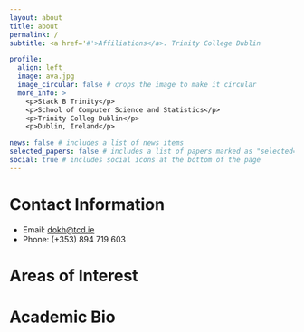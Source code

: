 ```yaml
---
layout: about
title: about
permalink: /
subtitle: <a href='#'>Affiliations</a>. Trinity College Dublin

profile:
  align: left
  image: ava.jpg
  image_circular: false # crops the image to make it circular
  more_info: >
    <p>Stack B Trinity</p>
    <p>School of Computer Science and Statistics</p>
    <p>Trinity Colleg Dublin</p>
    <p>Dublin, Ireland</p>

news: false # includes a list of news items
selected_papers: false # includes a list of papers marked as "selected={true}"
social: true # includes social icons at the bottom of the page
---
```


# Contact Information
- Email: dokh@tcd.ie
- Phone: (+353) 894 719 603

# Areas of Interest

# Academic Bio
